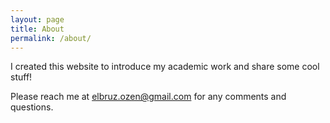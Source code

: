 ```yaml
---
layout: page
title: About
permalink: /about/
---
```


I created this website to introduce my academic work and share some cool stuff!

Please reach me at [elbruz.ozen@gmail.com](mailto:elbruz.ozen@gmail.com) for any comments
and questions.

[jekyll-organization]: https://github.com/jekyll
